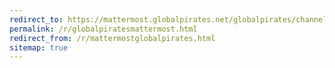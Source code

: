 ```yaml
---
redirect_to: https://mattermost.globalpirates.net/globalpirates/channels/globalpirates
permalink: /r/globalpiratesmattermost.html
redirect_from: /r/mattermostglobalpirates.html
sitemap: true
---
```

